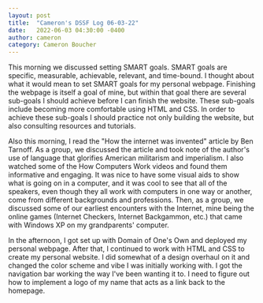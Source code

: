 ```yaml
---
layout: post
title:  "Cameron's DSSF Log 06-03-22"
date:   2022-06-03 04:30:00 -0400
author: cameron
category: Cameron Boucher
---
```


This morning we discussed setting SMART goals. SMART goals are specific, measurable, achievable, relevant, and time-bound. I thought about what it would mean to set SMART goals for my personal webpage. Finishing the webpage is itself a goal of mine, but within that goal there are several sub-goals I should achieve before I can finish the website. These sub-goals include becoming more comfortable using HTML and CSS. In order to achieve these sub-goals I should practice not only building the website, but also consulting resources and tutorials.

Also this morning, I read the "How the internet was invented" article by Ben Tarnoff. As a group, we discussed the article and took note of the author's use of language that glorifies American militarism and imperialism. I also watched some of the How Computers Work videos and found them informative and engaging. It was nice to have some visual aids to show what is going on in a computer, and it was cool to see that all of the speakers, even though they all work with computers in one way or another, come from different backgrounds and professions. Then, as a group, we discussed some of our earliest encounters with the Internet, mine being the online games (Internet Checkers, Internet Backgammon, etc.) that came with Windows XP on my grandparents' computer.

In the afternoon, I got set up with Domain of One's Own and deployed my personal webpage. After that, I continued to work with HTML and CSS to create my personal website. I did somewhat of a design overhaul on it and changed the color scheme and vibe I was initially working with. I got the navigation bar working the way I've been wanting it to. I need to figure out how to implement a logo of my name that acts as a link back to the homepage.